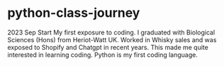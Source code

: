 # python-class-journey
2023 Sep Start
My first exposure to coding. I graduated with  Biological Sciences (Hons) from Heriot-Watt UK. Worked in Whisky sales and was exposed to Shopify and Chatgpt in recent years. This made me quite interested in learning coding.
Python is my first coding language.
